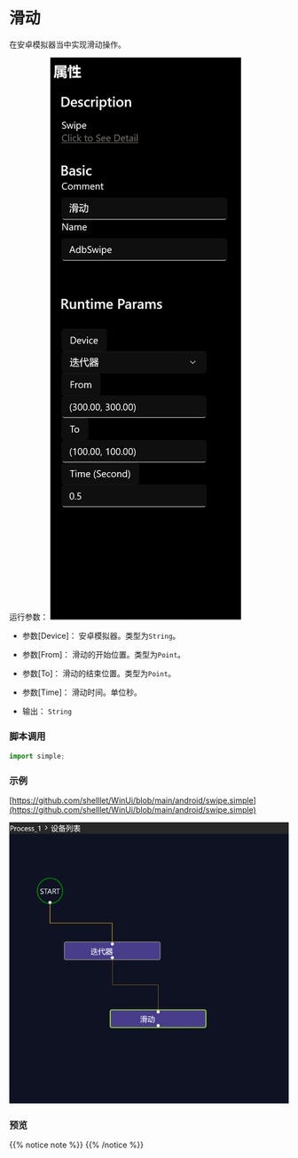 # 滑动 
在安卓模拟器当中实现滑动操作。



运行参数：
![param](./images/2022-11-15_191246.png ':size=90%')

* 参数[Device]： 安卓模拟器。类型为`String`。
* 参数[From]： 滑动的开始位置。类型为`Point`。
* 参数[To]： 滑动的结束位置。类型为`Point`。
* 参数[Time]： 滑动时间。单位秒。

* 输出： `String`


### 脚本调用

```python
import simple;


```

### 示例

[https://github.com/shelllet/WinUi/blob/main/android/swipe.simple](https://github.com/shelllet/WinUi/blob/main/android/swipe.simple)

![swipe](./images/2022-11-15_191641.png ':size=90%')


### 预览

{{% notice note %}}
{{% /notice %}}